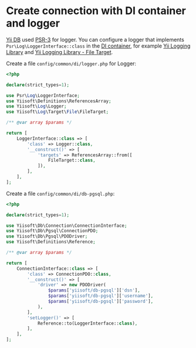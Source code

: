 # Create connection with DI container and logger

[Yii DB](https://github.com/yiisoft/db) used [PSR-3](https://www.php-fig.org/psr/psr-3/) for logger. You can configure a logger that implements `Psr\Log\LoggerInterface::class` in the [DI container](https://github.com/yiisoft/di), for example [Yii Logging Library](https://github.com/yiisoft/log) and [Yii Logging Library - File Target](https://github.com/yiisoft/log-target-file).

Create a file `config/common/di/logger.php` for Logger:

```php
<?php

declare(strict_types=1);

use Psr\Log\LoggerInterface;
use Yiisoft\Definitions\ReferencesArray;
use Yiisoft\Log\Logger;
use Yiisoft\Log\Target\File\FileTarget;

/** @var array $params */

return [
    LoggerInterface::class => [
        'class' => Logger::class,
        '__construct()' => [
            'targets' => ReferencesArray::from([
                FileTarget::class,
            ]),
        ],
    ],
];
```

Create a file `config/common/di/db-pgsql.php`:

```php
<?php

declare(strict_types=1);

use Yiisoft\Db\Connection\ConnectionInterface;
use Yiisoft\Db\Pgsql\ConnectionPDO;
use Yiisoft\Db\Pgsql\PDODriver;
use Yiisoft\Definitions\Reference;

/** @var array $params */

return [
    ConnectionInterface::class => [
        'class' => ConnectionPDO::class,
        '__construct()' => [
            'driver' => new PDODriver(
                $params['yiisoft/db-pgsql']['dsn'],
                $params['yiisoft/db-pgsql']['username'],
                $params['yiisoft/db-pgsql']['password'],
            ),
        ],
        'setLogger()' => [
            Reference::to(LoggerInterface::class),
        ],        
    ],
];
```
